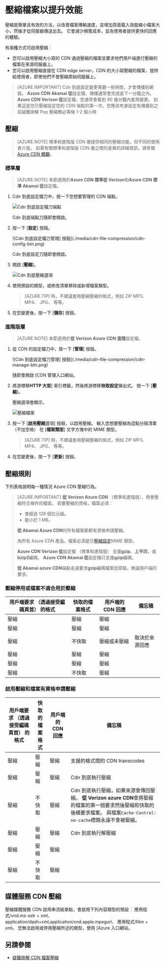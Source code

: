 <properties
    pageTitle="改善效能，藉由壓縮檔案中 Azure CDN |Microsoft Azure"
    description="瞭解如何改善檔案傳輸速度和壓縮 Azure CDN 的檔案，藉此增加頁面載入的效能。"
    services="cdn"
    documentationCenter=""
    authors="camsoper"
    manager="erikre"
    editor=""/>

<tags
    ms.service="cdn"
    ms.workload="tbd"
    ms.tgt_pltfrm="na"
    ms.devlang="na"
    ms.topic="article"
    ms.date="07/28/2016"
    ms.author="casoper"/>

# <a name="improve-performance-by-compressing-files"></a>壓縮檔案以提升效能

壓縮是簡單且有效的方法，以改善檔案傳輸速度，並增加頁面載入效能縮小檔案大小，然後才從伺服器傳送出去。 它會減少頻寬成本，並為使用者提供更快的回應的體驗。

有兩種方式可啟用壓縮︰

- 您可以啟用壓縮大小寫的 CDN 通過壓縮的檔案並要求他們用戶端進行壓縮的檔案在來源伺服器上。
- 您可以啟用壓縮直接在 CDN edge server，CDN 的大小寫壓縮的檔案，提供給使用者，即使他們不會壓縮原始伺服器上。

> [AZURE.IMPORTANT] Cdn 到底設定變更需要一些時間，才會傳播到網路。  <b>Azure CDN Akamai 從</b>設定檔，傳播通常會完成底下一分鐘之內。  <b>Azure CDN Verizon 從</b>設定檔，您通常會看到 90 幾分鐘內套用變更。  如果這是您已壓縮設定您的 CDN 端點的第一次，您應該考慮設定有傳播到之前疑難排解 Pop 壓縮務必等候 1-2 個小時

## <a name="enabling-compression"></a>壓縮

> [AZURE.NOTE] 標準和進階版 CDN 層提供相同的壓縮功能，但不同的使用者介面。  如需有關標準和進階版 CDN 層之間的差異的詳細資訊，請參閱[Azure CDN 概觀](cdn-overview.md)。

### <a name="standard-tier"></a>標準層

> [AZURE.NOTE] 本節適用於**Azure CDN 標準從 Verizon**和**Azure CDN 標準 Akamai 從**設定檔。

1. Cdn 到底設定檔刀中，按一下您想要管理的 CDN 端點。

    ![Cdn 到底設定檔刀端點](./media/cdn-file-compression/cdn-endpoints.png)

    Cdn 到底端點刀隨即會開啟。

2. 按一下 [**設定**] 按鈕。

    ![Cdn 到底設定檔刀管理] 按鈕](./media/cdn-file-compression/cdn-config-btn.png)

    Cdn 到底設定刀隨即會開啟。

3. 開啟 [**壓縮**]。

    ![Cdn 到底壓縮選項](./media/cdn-file-compression/cdn-compress-standard.png)

4. 使用預設的類型，或修改清單移除或新增檔案類型。
    
    > [AZURE.TIP] 時，不建議套用壓縮壓縮的格式，例如 ZIP MP3、 MP4、 JPG、 等等。
    
5. 在您變更後，按一下 [**儲存**] 按鈕。

### <a name="premium-tier"></a>進階版層

> [AZURE.NOTE] 本節適用於**從 Verizon Azure CDN 進階**設定檔。

1. 從 CDN 的設定檔刀中，按一下 [**管理**] 按鈕。

    ![Cdn 到底設定檔刀管理] 按鈕](./media/cdn-file-compression/cdn-manage-btn.png)

    隨即會開啟 [CDN 管理入口網站。

2. 將游標移**HTTP 大型**] 索引標籤，然後將游標移**快取設定**彈出式。  按一下 [**壓縮**]。

    壓縮選項會顯示。

    ![壓縮檔案](./media/cdn-file-compression/cdn-compress-files.png)

3. 按一下 [**啟用壓縮**選項] 按鈕，以啟用壓縮。  輸入您想要壓縮為逗點分隔清單 （不加空格） 在 [**檔案類型**] 文字方塊中的 MIME 類型。
        
    > [AZURE.TIP] 時，不建議套用壓縮壓縮的格式，例如 ZIP MP3、 MP4、 JPG、 等等。 

4. 在您變更後，按一下 [**更新**] 按鈕。


## <a name="compression-rules"></a>壓縮規則

下列表格說明每一種情況 Azure CDN 壓縮行為。

> [AZURE.IMPORTANT] **從 Verizon Azure CDN** （標準和進階版），用會壓縮符合條件的檔案。  若要壓縮的資格，檔案必須︰
>
> - 會超過 128 個位元組。
> - 能小於 1 MB。
> 
> **從 Akamai Azure CDN**的所有檔案都都有資格申請壓縮。
>
> 為所有 Azure CDN 產品，檔案必須是已[壓縮設定](#enabling-compression)MIME 類型。
>
> **Azure CDN Verizon 從**設定檔 （標準和進階版） 支援**gzip**、**上平凹**，或**bzip2**編碼。  **Azure CDN Akamai 從**設定檔只支援**gzip**編碼。
>
> **從 Akamai azure CDN**端點永遠要求**gzip**編碼檔案從原點，無論用戶端的要求。

### <a name="compression-disabled-or-file-is-ineligible-for-compression"></a>壓縮停用或檔案不適合用於壓縮

|用戶端要求 （透過接受編碼頁首） 的格式|快取的檔案格式|用戶端的 CDN 回應|備忘稿|
|----------------|-----------|------------|-----|
|壓縮|壓縮|壓縮|   |
|壓縮|壓縮|壓縮|    | 
|壓縮|不快取|壓縮或未壓縮|取決於來源回應|
|壓縮|壓縮|壓縮|    |
|壓縮|壓縮|壓縮|    |   
|壓縮|不快取|壓縮|     |

### <a name="compression-enabled-and-file-is-eligible-for-compression"></a>啟用壓縮和檔案有資格申請壓縮

|用戶端要求 （透過接受編碼頁首） 的格式|快取的檔案格式|用戶端的 CDN 回應|備忘稿|
|----------------|-----------|------------|-----|
|壓縮|壓縮|壓縮|支援的格式間的 CDN transcodes|
|壓縮|壓縮|壓縮|Cdn 到底執行壓縮|
|壓縮|不快取|壓縮|Cdn 到底執行壓縮，如果來源會傳回壓縮。  **從 Verizon azure CDN**會將壓縮的檔案的第一個要求然後壓縮和快取的後續要求檔案。  與檔案`Cache-Control: no-cache`標題永遠不會被壓縮。 
|壓縮|壓縮|壓縮|Cdn 到底執行解壓縮|
|壓縮|壓縮|壓縮|     |  
|壓縮|不快取|壓縮|     |

## <a name="media-services-cdn-compression"></a>媒體服務 CDN 壓縮

壓縮媒體服務 CDN 啟用串流結束點，會啟用下列內容類型的預設︰ 應用程式/vnd.ms-sstr + xml、 application/dash+xml,application/vnd.apple.mpegurl、 應用程式/f4m + xml。 您無法啟用或停用壓縮所述的類型，使用 [Azure 入口網站。  

## <a name="see-also"></a>另請參閱
- [疑難排解 CDN 檔案壓縮](cdn-troubleshoot-compression.md)    
